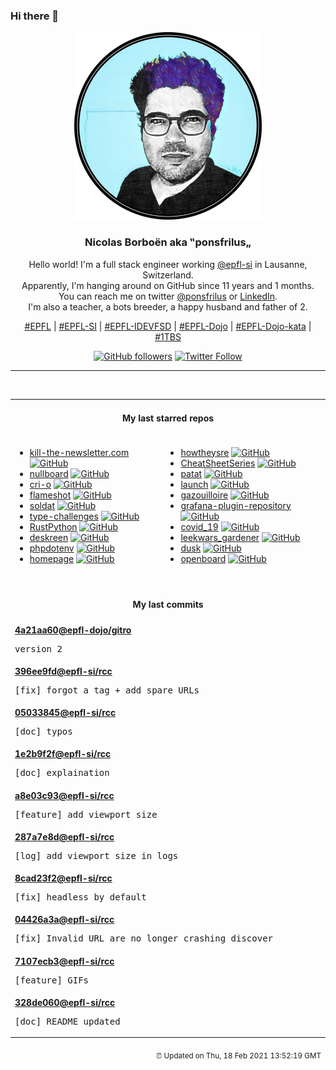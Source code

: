 ### Hi there 👋

<p align="center">
  <!-- use https://avatars.githubusercontent.com/u/176002?v=4 for your default github picture -->
  <img src="https://raw.githubusercontent.com/ponsfrilus/ponsfrilus/master/img/ponsfrilus.png" title="Nicolas Borboën aka ‟ponsfrilus„" alt="Nicolas Borboën aka ‟ponsfrilus„" />
  <h3 align="center">
    Nicolas Borboën aka ‟ponsfrilus„
  </h3>
  <p align="center">
    Hello world! I'm a full stack engineer working <a href="https://github.com/epfl-si">@epfl-si</a> in Lausanne, Switzerland.
    <br />Apparently, I'm hanging around on GitHub since 11 years and 1 months.
    <br />You can reach me on twitter <a href="https://twitter.com/ponsfrilus">@ponsfrilus</a> or <a href="http://linkedin.com/in/nicolasborboen">LinkedIn</a>.
    <br />I'm also a teacher, a bots breeder, a happy husband and father of 2.
  </p>
  <p align="center">
    <a href="https://www.epfl.ch">#EPFL</a> | 
    <a href="https://github.com/epfl-si/">#EPFL-SI</a> | 
    <a href="https://github.com/epfl-idevfsd">#EPFL-IDEVFSD</a> | 
    <a href="https://github.com/topics/epfl-dojo">#EPFL-Dojo</a> | 
    <a href="https://github.com/topics/epfl-dojo-kata">#EPFL-Dojo-kata</a> | 
    <a href="https://en.wikipedia.org/wiki/Indentation_style#Variant:_1TBS_(OTBS)">#1TBS</a>
  </p>
  <p align="center">
    <a href="https://github.com/ponsfrilus"><img alt="GitHub followers" src="https://img.shields.io/github/followers/ponsfrilus?label=Follow%20me%20on%20github&style=social"></a>
    <a href="https://twitter.com/ponsfrilus"><img alt="Twitter Follow" src="https://img.shields.io/twitter/follow/ponsfrilus?label=follow%20me%20on%20twitter&style=social"></a>
  </p>
  </p><hr><table align="center">
<tr>
<td colspan="2" align="center"><h4>My last starred repos</h4></td>
</tr>
<tr>
<td valign="top">
<ul>
<li>
<a href="https://github.com/leafac/kill-the-newsletter.com" title="Convert email newsletters into Atom feeds" target="_blank">kill-the-newsletter.com</a>&nbsp;<a href="https://github.com/leafac/kill-the-newsletter.com" title="Convert email newsletters into Atom feeds" target="_blank"><img src="https://img.shields.io/github/stars/leafac/kill-the-newsletter.com?style=social" alt="GitHub"></a>
</li>
<li>
<a href="https://github.com/apankrat/nullboard" title="Nullboard is a minimalist kanban board, focused on compactness and readability." target="_blank">nullboard</a>&nbsp;<a href="https://github.com/apankrat/nullboard" title="Nullboard is a minimalist kanban board, focused on compactness and readability." target="_blank"><img src="https://img.shields.io/github/stars/apankrat/nullboard?style=social" alt="GitHub"></a>
</li>
<li>
<a href="https://github.com/cri-o/cri-o" title="Open Container Initiative-based implementation of Kubernetes Container Runtime Interface" target="_blank">cri-o</a>&nbsp;<a href="https://github.com/cri-o/cri-o" title="Open Container Initiative-based implementation of Kubernetes Container Runtime Interface" target="_blank"><img src="https://img.shields.io/github/stars/cri-o/cri-o?style=social" alt="GitHub"></a>
</li>
<li>
<a href="https://github.com/flameshot-org/flameshot" title="Powerful yet simple to use screenshot software :desktop_computer: :camera_flash:" target="_blank">flameshot</a>&nbsp;<a href="https://github.com/flameshot-org/flameshot" title="Powerful yet simple to use screenshot software :desktop_computer: :camera_flash:" target="_blank"><img src="https://img.shields.io/github/stars/flameshot-org/flameshot?style=social" alt="GitHub"></a>
</li>
<li>
<a href="https://github.com/Soldat/soldat" title="Soldat is a unique 2D (side-view) multiplayer action game" target="_blank">soldat</a>&nbsp;<a href="https://github.com/Soldat/soldat" title="Soldat is a unique 2D (side-view) multiplayer action game" target="_blank"><img src="https://img.shields.io/github/stars/Soldat/soldat?style=social" alt="GitHub"></a>
</li>
<li>
<a href="https://github.com/type-challenges/type-challenges" title="Collection of TypeScript type challenges with online judge" target="_blank">type-challenges</a>&nbsp;<a href="https://github.com/type-challenges/type-challenges" title="Collection of TypeScript type challenges with online judge" target="_blank"><img src="https://img.shields.io/github/stars/type-challenges/type-challenges?style=social" alt="GitHub"></a>
</li>
<li>
<a href="https://github.com/RustPython/RustPython" title="A Python Interpreter written in Rust" target="_blank">RustPython</a>&nbsp;<a href="https://github.com/RustPython/RustPython" title="A Python Interpreter written in Rust" target="_blank"><img src="https://img.shields.io/github/stars/RustPython/RustPython?style=social" alt="GitHub"></a>
</li>
<li>
<a href="https://github.com/pavlobu/deskreen" title="Deskreen turns any device with a web browser into a secondary screen for your computer" target="_blank">deskreen</a>&nbsp;<a href="https://github.com/pavlobu/deskreen" title="Deskreen turns any device with a web browser into a secondary screen for your computer" target="_blank"><img src="https://img.shields.io/github/stars/pavlobu/deskreen?style=social" alt="GitHub"></a>
</li>
<li>
<a href="https://github.com/vlucas/phpdotenv" title="Loads environment variables from `.env` to `getenv()`, `$_ENV` and `$_SERVER` automagically." target="_blank">phpdotenv</a>&nbsp;<a href="https://github.com/vlucas/phpdotenv" title="Loads environment variables from `.env` to `getenv()`, `$_ENV` and `$_SERVER` automagically." target="_blank"><img src="https://img.shields.io/github/stars/vlucas/phpdotenv?style=social" alt="GitHub"></a>
</li>
<li>
<a href="https://github.com/Jaredk3nt/homepage" title="Custom homepage for use locally in browser" target="_blank">homepage</a>&nbsp;<a href="https://github.com/Jaredk3nt/homepage" title="Custom homepage for use locally in browser" target="_blank"><img src="https://img.shields.io/github/stars/Jaredk3nt/homepage?style=social" alt="GitHub"></a>
</li>
</ul>
<img width="450" height="1" /></td>
<td valign="top">
<ul>
<li>
<a href="https://github.com/upgundecha/howtheysre" title="A curated collection of publicly available resources on how technology and tech-savvy organizations around the world practice Site Reliability Engineering (SRE)" target="_blank">howtheysre</a>&nbsp;<a href="https://github.com/upgundecha/howtheysre" title="A curated collection of publicly available resources on how technology and tech-savvy organizations around the world practice Site Reliability Engineering (SRE)" target="_blank"><img src="https://img.shields.io/github/stars/upgundecha/howtheysre?style=social" alt="GitHub"></a>
</li>
<li>
<a href="https://github.com/OWASP/CheatSheetSeries" title="The OWASP Cheat Sheet Series was created to provide a concise collection of high value information on specific application security topics." target="_blank">CheatSheetSeries</a>&nbsp;<a href="https://github.com/OWASP/CheatSheetSeries" title="The OWASP Cheat Sheet Series was created to provide a concise collection of high value information on specific application security topics." target="_blank"><img src="https://img.shields.io/github/stars/OWASP/CheatSheetSeries?style=social" alt="GitHub"></a>
</li>
<li>
<a href="https://github.com/jaspervdj/patat" title="Terminal-based presentations using Pandoc" target="_blank">patat</a>&nbsp;<a href="https://github.com/jaspervdj/patat" title="Terminal-based presentations using Pandoc" target="_blank"><img src="https://img.shields.io/github/stars/jaspervdj/patat?style=social" alt="GitHub"></a>
</li>
<li>
<a href="https://github.com/system76/launch" title="System76 Launch Configurable Keyboard" target="_blank">launch</a>&nbsp;<a href="https://github.com/system76/launch" title="System76 Launch Configurable Keyboard" target="_blank"><img src="https://img.shields.io/github/stars/system76/launch?style=social" alt="GitHub"></a>
</li>
<li>
<a href="https://github.com/medialab/gazouilloire" title="Twitter stream + search API grabber" target="_blank">gazouilloire</a>&nbsp;<a href="https://github.com/medialab/gazouilloire" title="Twitter stream + search API grabber" target="_blank"><img src="https://img.shields.io/github/stars/medialab/gazouilloire?style=social" alt="GitHub"></a>
</li>
<li>
<a href="https://github.com/grafana/grafana-plugin-repository" title="The plugin repository for plugins that are published on grafana.com." target="_blank">grafana-plugin-repository</a>&nbsp;<a href="https://github.com/grafana/grafana-plugin-repository" title="The plugin repository for plugins that are published on grafana.com." target="_blank"><img src="https://img.shields.io/github/stars/grafana/grafana-plugin-repository?style=social" alt="GitHub"></a>
</li>
<li>
<a href="https://github.com/openZH/covid_19" title="COVID19 case numbers Cantons of Switzerland and Principality of Liechtenstein (FL). The data is updated at best once a day (times of collection and update may vary). Start with the README." target="_blank">covid_19</a>&nbsp;<a href="https://github.com/openZH/covid_19" title="COVID19 case numbers Cantons of Switzerland and Principality of Liechtenstein (FL). The data is updated at best once a day (times of collection and update may vary). Start with the README." target="_blank"><img src="https://img.shields.io/github/stars/openZH/covid_19?style=social" alt="GitHub"></a>
</li>
<li>
<a href="https://github.com/tagadanar/leekwars_gardener" title="null" target="_blank">leekwars_gardener</a>&nbsp;<a href="https://github.com/tagadanar/leekwars_gardener" title="null" target="_blank"><img src="https://img.shields.io/github/stars/tagadanar/leekwars_gardener?style=social" alt="GitHub"></a>
</li>
<li>
<a href="https://github.com/laravel/dusk" title="null" target="_blank">dusk</a>&nbsp;<a href="https://github.com/laravel/dusk" title="null" target="_blank"><img src="https://img.shields.io/github/stars/laravel/dusk?style=social" alt="GitHub"></a>
</li>
<li>
<a href="https://github.com/dslul/openboard" title="100% FOSS keyboard, based on AOSP" target="_blank">openboard</a>&nbsp;<a href="https://github.com/dslul/openboard" title="100% FOSS keyboard, based on AOSP" target="_blank"><img src="https://img.shields.io/github/stars/dslul/openboard?style=social" alt="GitHub"></a>
</li>
</ul>
<img width="450" height="1" /></td>
</tr>
<tr>
<td colspan="2" align="center"><h4>My last commits</h4></td>
</tr>
<tr>
        <td colspan="2">
          <div><strong><a href="https://api.github.com/repos/epfl-dojo/gitro/commits/4a21aa60e83103dc9d0509a323d75e094c87dea6" title="2021-02-14T22:32:22.000+01:00" target="_blank">4a21aa60</a><a href="https://github.com/epfl-dojo">@epfl-dojo</a><a href="https://github.com/epfl-dojo/gitro" title="Une petite introduction à Git">/gitro</a></strong></div>
          <pre>version 2</pre>
        </td>
        </tr><tr>
        <td colspan="2">
          <div><strong><a href="https://api.github.com/repos/epfl-si/rcc/commits/396ee9fd4cd476911b870638eb44a059aa9362bb" title="2021-02-10T13:34:14.000+01:00" target="_blank">396ee9fd</a><a href="https://github.com/epfl-si">@epfl-si</a><a href="https://github.com/epfl-si/rcc" title="RCC — Reload Cloudflare Cache">/rcc</a></strong></div>
          <pre>[fix] forgot a tag + add spare URLs</pre>
        </td>
        </tr><tr>
        <td colspan="2">
          <div><strong><a href="https://api.github.com/repos/epfl-si/rcc/commits/05033845ca76ae85a879e6c7c75068a6464ca4e2" title="2021-02-10T13:15:24.000+01:00" target="_blank">05033845</a><a href="https://github.com/epfl-si">@epfl-si</a><a href="https://github.com/epfl-si/rcc" title="RCC — Reload Cloudflare Cache">/rcc</a></strong></div>
          <pre>[doc] typos</pre>
        </td>
        </tr><tr>
        <td colspan="2">
          <div><strong><a href="https://api.github.com/repos/epfl-si/rcc/commits/1e2b9f2fcb93e54a15669a5db8da332fc8478cda" title="2021-02-10T12:42:09.000+01:00" target="_blank">1e2b9f2f</a><a href="https://github.com/epfl-si">@epfl-si</a><a href="https://github.com/epfl-si/rcc" title="RCC — Reload Cloudflare Cache">/rcc</a></strong></div>
          <pre>[doc] explaination</pre>
        </td>
        </tr><tr>
        <td colspan="2">
          <div><strong><a href="https://api.github.com/repos/epfl-si/rcc/commits/a8e03c93129f46744b5c06bef675af006f113860" title="2021-02-10T12:41:57.000+01:00" target="_blank">a8e03c93</a><a href="https://github.com/epfl-si">@epfl-si</a><a href="https://github.com/epfl-si/rcc" title="RCC — Reload Cloudflare Cache">/rcc</a></strong></div>
          <pre>[feature] add viewport size</pre>
        </td>
        </tr><tr>
        <td colspan="2">
          <div><strong><a href="https://api.github.com/repos/epfl-si/rcc/commits/287a7e8de2d5ac1990b998ca992ae154242486f2" title="2021-02-10T10:38:33.000+01:00" target="_blank">287a7e8d</a><a href="https://github.com/epfl-si">@epfl-si</a><a href="https://github.com/epfl-si/rcc" title="RCC — Reload Cloudflare Cache">/rcc</a></strong></div>
          <pre>[log] add viewport size in logs</pre>
        </td>
        </tr><tr>
        <td colspan="2">
          <div><strong><a href="https://api.github.com/repos/epfl-si/rcc/commits/8cad23f275596a3e689674d11ec9097774dd7797" title="2021-02-10T10:38:18.000+01:00" target="_blank">8cad23f2</a><a href="https://github.com/epfl-si">@epfl-si</a><a href="https://github.com/epfl-si/rcc" title="RCC — Reload Cloudflare Cache">/rcc</a></strong></div>
          <pre>[fix] headless by default</pre>
        </td>
        </tr><tr>
        <td colspan="2">
          <div><strong><a href="https://api.github.com/repos/epfl-si/rcc/commits/04426a3a685d43326b2aac3aea40ec6a5afdc915" title="2021-02-10T10:38:06.000+01:00" target="_blank">04426a3a</a><a href="https://github.com/epfl-si">@epfl-si</a><a href="https://github.com/epfl-si/rcc" title="RCC — Reload Cloudflare Cache">/rcc</a></strong></div>
          <pre>[fix] Invalid URL are no longer crashing discover</pre>
        </td>
        </tr><tr>
        <td colspan="2">
          <div><strong><a href="https://api.github.com/repos/epfl-si/rcc/commits/7107ecb33ff6e450d6f635e611dd4ec9359883e1" title="2021-02-09T13:50:41.000+01:00" target="_blank">7107ecb3</a><a href="https://github.com/epfl-si">@epfl-si</a><a href="https://github.com/epfl-si/rcc" title="RCC — Reload Cloudflare Cache">/rcc</a></strong></div>
          <pre>[feature] GIFs</pre>
        </td>
        </tr><tr>
        <td colspan="2">
          <div><strong><a href="https://api.github.com/repos/epfl-si/rcc/commits/328de060dbb91c1a54218ba9728c0ff7d96f78e3" title="2021-02-09T12:46:53.000+01:00" target="_blank">328de060</a><a href="https://github.com/epfl-si">@epfl-si</a><a href="https://github.com/epfl-si/rcc" title="RCC — Reload Cloudflare Cache">/rcc</a></strong></div>
          <pre>[doc] README updated</pre>
        </td>
        </tr><tfoot>
<tr>
<td colspan="2" align="right">
<img width="900" height="1" />
<small>⏰ Updated on Thu, 18 Feb 2021 13:52:19 GMT</small>
</td>
</tr>
</tfoot>
<br />
</table>
